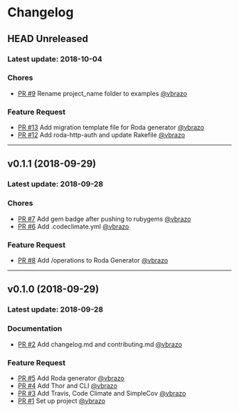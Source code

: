 # Changelog

## HEAD Unreleased
### Latest update: 2018-10-04

### Chores
- [PR #9](https://github.com/napice/ruby_api_generators/pull/9) Rename project_name folder to examples [@vbrazo](https://github.com/vbrazo)

### Feature Request
- [PR #13](https://github.com/napice/ruby_api_generators/pull/13) Add migration template file for Roda generator [@vbrazo](https://github.com/vbrazo)
- [PR #12](https://github.com/napice/ruby_api_generators/pull/12) Add roda-http-auth and update Rakefile [@vbrazo](https://github.com/vbrazo)

------------------------------------------------------------------------------

## v0.1.1 (2018-09-29)
### Latest update: 2018-09-28

### Chores
- [PR #7](https://github.com/napice/ruby_api_generators/pull/7) Add gem badge after pushing to rubygems [@vbrazo](https://github.com/vbrazo)
- [PR #6](https://github.com/napice/ruby_api_generators/pull/6) Add .codeclimate.yml [@vbrazo](https://github.com/vbrazo)

### Feature Request
- [PR #8](https://github.com/napice/ruby_api_generators/pull/8) Add /operations to Roda Generator [@vbrazo](https://github.com/vbrazo)

------------------------------------------------------------------------------

## v0.1.0 (2018-09-29)
### Latest update: 2018-09-28

### Documentation
- [PR #2](https://github.com/napice/ruby_api_generators/pull/2) Add changelog.md and contributing.md [@vbrazo](https://github.com/vbrazo)

### Feature Request
- [PR #5](https://github.com/napice/ruby_api_generators/pull/5) Add Roda generator [@vbrazo](https://github.com/vbrazo)
- [PR #4](https://github.com/napice/ruby_api_generators/pull/4) Add Thor and CLI [@vbrazo](https://github.com/vbrazo)
- [PR #3](https://github.com/napice/ruby_api_generators/pull/3) Add Travis, Code Climate and SimpleCov [@vbrazo](https://github.com/vbrazo)
- [PR #1](https://github.com/napice/ruby_api_generators/pull/1) Set up project [@vbrazo](https://github.com/vbrazo)

